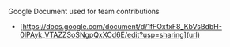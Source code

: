 Google Document used for team contributions
- [https://docs.google.com/document/d/1fFOxfxF8_KbVsBdbH-0lPAyk_VTAZZSoSNgpQxXCd6E/edit?usp=sharing](url)
